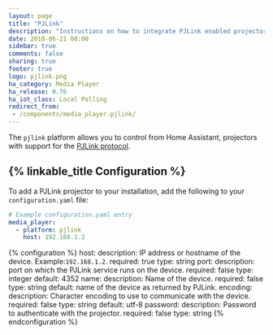 ```yaml
---
layout: page
title: "PJLink"
description: "Instructions on how to integrate PJLink enabled projectors into Home Assistant."
date: 2018-06-21 08:00
sidebar: true
comments: false
sharing: true
footer: true
logo: pjlink.png
ha_category: Media Player
ha_release: 0.76
ha_iot_class: Local Polling
redirect_from:
 - /components/media_player.pjlink/
---
```


The `pjlink` platform allows you to control from Home Assistant, projectors with support for the [PJLink protocol](http://pjlink.jbmia.or.jp/english/index.html).

## {% linkable_title Configuration %}

To add a PJLink projector  to your installation, add the following to your `configuration.yaml` file:

```yaml
# Example configuration.yaml entry
media_player:
  - platform: pjlink
    host: 192.168.1.2
```

{% configuration %}
host:
  description: IP address or hostname of the device. Example:`192.168.1.2`.
  required: true
  type: string
port:
  description: port on which the PJLink service runs on the device.
  required: false
  type: integer
  default: 4352
name:
  description: Name of the device.
  required: false
  type: string
  default: name of the device as returned by PJLink.
encoding:
  description: Character encoding to use to communicate with the device.
  required: false
  type: string
  default: utf-8
password:
  description: Password to authenticate with the projector.
  required: false
  type: string
{% endconfiguration %}
